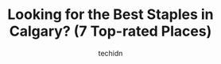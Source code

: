 ---
layout: ampstory
image: https://i0.wp.com/www.auto.or.id/wp-content/uploads/2023/06/staples-print-marketing-services-0-calgary-1686322453.jpeg?resize=640,853
author: techidn
featured: false
description: Calgary, Alberta, Canada is a haven for Staples enthusiasts, boasting an impressive array of 7 top-notch establishments. Whether youre a seasoned connoisseur or simply curious to explore th
title: Looking for the Best Staples in Calgary? (7 Top-rated Places)
cover:
   title: Looking for the Best Staples in Calgary? (7 Top-rated Places)
   subtitle: AUTO.OR.ID
   background: https://www.auto.or.id/wp-content/uploads/2023/06/staples-print-marketing-services-0-calgary-1686322453.jpeg

pages: 
 - layout: thirds
   top: <h1>#1 Staples</h1>
   bottom: "<p>Not the best place if you are looking for great product of office item. This store is understaff. No one would actively approach customer on help. Lazy staff. But they ha</p>"
   background: https://www.auto.or.id/wp-content/uploads/2023/06/staples-print-marketing-services-1-calgary-1686322454.jpeg
   backgroundblur: true
 - layout: thirds
   top: <h1>#2 Staples</h1>
   bottom: "<p>321 61 Ave SW, Calgary, AB T2H 2W7, Canada</p>"
   background: https://www.auto.or.id/wp-content/uploads/2023/06/staples-print-marketing-services-2-calgary-1686322455.jpeg
   cta:
      link: https://www.auto.or.id/looking-for-the-best-staples-in-calgary-7-top-rated-places/
      text: Looking for the Best Staples in Calgary? (7 Top-rated Places)
 - layout: thirds
   top: <h1>#3 Staples</h1>
   bottom: "<p>720 - 12024 Sarcee Trail NW, Calgary, AB T3R 0J1, Canada</p>"
   background: https://images.unsplash.com/photo-1598870113763-84b6f70c0fb3?ixlib=rb-4.0.3&ixid=MnwxMjA3fDB8MHxwaG90by1wYWdlfHx8fGVufDB8fHx8&auto=format&fit=crop&w=640&h=853&q=80
   cta:
      link: https://www.auto.or.id/looking-for-the-best-staples-in-calgary-7-top-rated-places/
      text: Looking for the Best Staples in Calgary? (7 Top-rated Places)
 - layout: thirds
   top: <h1>#4 Staples</h1>
   bottom: "<p>130 Country Village Rd NE, Calgary, AB T3K 6B8, Canada</p>"
   background: https://images.unsplash.com/photo-1629583825021-9fb0d16381ef?ixlib=rb-4.0.3&ixid=MnwxMjA3fDB8MHxwaG90by1wYWdlfHx8fGVufDB8fHx8&auto=format&fit=crop&w=640&h=853&q=80
   cta:
      link: https://www.auto.or.id/looking-for-the-best-staples-in-calgary-7-top-rated-places/
      text: Looking for the Best Staples in Calgary? (7 Top-rated Places)
 - layout: thirds
   top: <h1>#5 Staples</h1>
   bottom: "<p>250 E Hls Sq SE, Calgary, AB T2A 7A7, Canada</p>"
   background: https://images.unsplash.com/photo-1517672651691-24622a91b550?ixlib=rb-4.0.3&ixid=MnwxMjA3fDB8MHxwaG90by1wYWdlfHx8fGVufDB8fHx8&auto=format&fit=crop&w=640&h=853&q=80
   cta:
      link: https://www.auto.or.id/looking-for-the-best-staples-in-calgary-7-top-rated-places/
      text: Looking for the Best Staples in Calgary? (7 Top-rated Places)
 - layout: thirds
   top: <h1>#6 Staples</h1>
   bottom: "<p>350R Shawville Blvd SE, Calgary, AB T2Y 3S4, Canada</p>"
   background: https://images.unsplash.com/photo-1576933694662-fd6790fe98e9?ixlib=rb-4.0.3&ixid=MnwxMjA3fDB8MHxwaG90by1wYWdlfHx8fGVufDB8fHx8&auto=format&fit=crop&w=640&h=853&q=80
   cta:
      link: https://www.auto.or.id/looking-for-the-best-staples-in-calgary-7-top-rated-places/
      text: Looking for the Best Staples in Calgary? (7 Top-rated Places)
 - layout: thirds
   top: <h1>#7 Staples</h1>
   bottom: "<p>4307 130 Ave SE unit 90, Calgary, AB T2Z 3V8, Canada</p>"
   background: https://images.unsplash.com/photo-1585416354800-3d15d8801dcd?ixlib=rb-4.0.3&ixid=MnwxMjA3fDB8MHxwaG90by1wYWdlfHx8fGVufDB8fHx8&auto=format&fit=crop&w=640&h=853&q=80
   cta:
      link: https://www.auto.or.id/looking-for-the-best-staples-in-calgary-7-top-rated-places/
      text: Looking for the Best Staples in Calgary? (7 Top-rated Places)
 - layout: thirds
   middle: Continue reading...
   background: https://images.unsplash.com/photo-1630019210269-d0ebeee405f0?ixlib=rb-4.0.3&ixid=MnwxMjA3fDB8MHxwaG90by1wYWdlfHx8fGVufDB8fHx8&auto=format&fit=crop&w=640&h=853&q=80
   cta:
      link: https://www.auto.or.id/looking-for-the-best-staples-in-calgary-7-top-rated-places/
      text: Looking for the Best Staples in Calgary? (7 Top-rated Places)

---